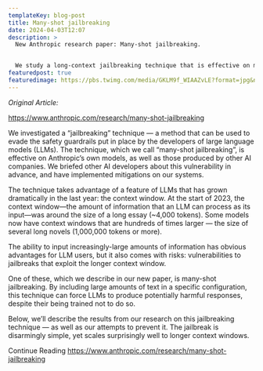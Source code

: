 ```yaml
---
templateKey: blog-post
title: Many-shot jailbreaking
date: 2024-04-03T12:07
description: >
  New Anthropic research paper: Many-shot jailbreaking.


  We study a long-context jailbreaking technique that is effective on most large language models, including those developed by Anthropic and many of our peers.
featuredpost: true
featuredimage: https://pbs.twimg.com/media/GKLM9f_WIAAZvLE?format=jpg&name=medium
---
```

*Original Article:*

<https://www.anthropic.com/research/many-shot-jailbreaking>



We investigated a “jailbreaking” technique — a method that can be used to evade the safety guardrails put in place by the developers of large language models (LLMs). The technique, which we call “many-shot jailbreaking”, is effective on Anthropic’s own models, as well as those produced by other AI companies. We briefed other AI developers about this vulnerability in advance, and have implemented mitigations on our systems.

The technique takes advantage of a feature of LLMs that has grown dramatically in the last year: the context window. At the start of 2023, the context window—the amount of information that an LLM can process as its input—was around the size of a long essay (~4,000 tokens). Some models now have context windows that are hundreds of times larger — the size of several long novels (1,000,000 tokens or more).

The ability to input increasingly-large amounts of information has obvious advantages for LLM users, but it also comes with risks: vulnerabilities to jailbreaks that exploit the longer context window.

One of these, which we describe in our new paper, is many-shot jailbreaking. By including large amounts of text in a specific configuration, this technique can force LLMs to produce potentially harmful responses, despite their being trained not to do so.

Below, we’ll describe the results from our research on this jailbreaking technique — as well as our attempts to prevent it. The jailbreak is disarmingly simple, yet scales surprisingly well to longer context windows.

Continue Reading <https://www.anthropic.com/research/many-shot-jailbreaking>
